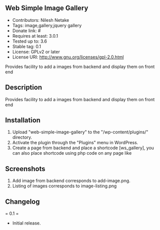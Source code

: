  Web Simple Image Gallery
------------------------------------------------

* Contributors: Nilesh Netake
* Tags: image,gallery,jquery gallery
* Donate link: #
* Requires at least: 3.0.1
* Tested up to: 3.6
* Stable tag: 0.1
* License: GPLv2 or later
* License URI: http://www.gnu.org/licenses/gpl-2.0.html

Provides facility to add  a images from backend and display them on front end

 Description
 -------------------------------------------------
Provides facility to add  a images from backend and display them on front end



Installation
---------------------------------------------------
1. Upload "web-simple-image-gallery" to the "/wp-content/plugins/" directory.
2. Activate the plugin through the "Plugins" menu in WordPress.
3. Create a page from backend and place a shortcode [ws_gallery], you can also place shortcode using php code
on any page like <?php echo do_shortcode('[ws_gallery]') ?>


Screenshots
------------------------------------
1. Add image from backend corresponds to add-image.png.
2. Listing of images corresponds to image-listing.png


Changelog
-----------------------------------------------------
= 0.1 =
* Initial release.

